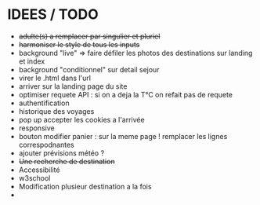# IDEES / TODO

- ~~adulte(s) a remplacer par singulier et pluriel~~
- ~~harmoniser le style de tous les inputs~~
- background "live" => faire défiler les photos des destinations sur landing et index
- background "conditionnel" sur detail sejour
- virer le .html dans l'url
- arriver sur la landing page du site
- optimiser requete API : si on a deja la T°C on refait pas de requete
- authentification
- historique des voyages
- pop up accepter les cookies a l'arrivée
- responsive
- bouton modifier panier : sur la meme page ! remplacer les lignes correspodnantes
- ajouter prévisions météo ?
- ~~Une recherche de destination~~
- Accessibilité 
- w3school
- Modification plusieur destination a la fois
- 
